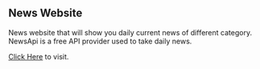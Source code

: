 ## News Website
News website that will show you daily current news of different category. 
NewsApi is a free API provider used to take daily news.

[Click Here](https://av1shek.github.io/news/) to visit.
